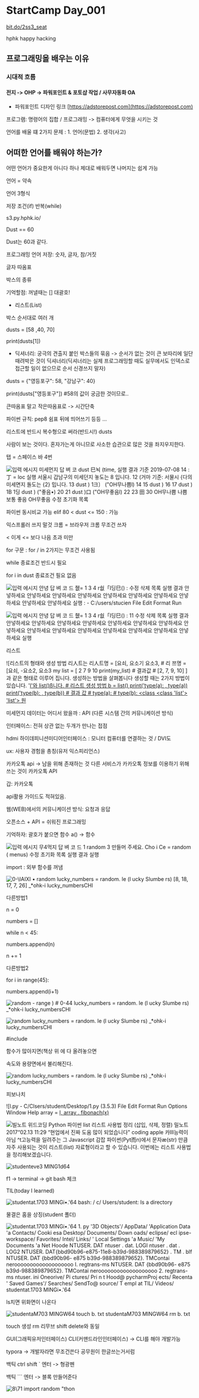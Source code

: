 # StartCamp Day_001

[bit.do/2ss3_seat]()

hphk happy hacking

## 프로그래밍을 배우는 이유

### 시대적 흐름

#### 	전지 -> OHP -> 파워포인트 & 포토샵 작업 / 사무자동화 OA 

*  파워포인트 디자인 링크 [https://adstorepost.com](https://adstorepost.com)

프로그램: 명령어의 집합 / 프로그래밍  -> 컴퓨터에게 무엇을 시키는 것

 언어를 배울 떄 2가지 문제 : 1. 언어(문법) 2. 생각(사고)

##  어떠한 언어를 배워야 하는가?

어떤 언어가 중요한게 아니다 하나 제대로 배워두면 나머지는 쉽게 가능

 

언어 = 약속

 

언어 3형식

저장 조건(if) 반복(while)

 

s3.py.hphk.io/

 

Dust == 60

Dust는 60과 같다.

 

프로그래밍 언어 저장: 숫자, 글자, 참/거짓

글자 따옴표

 

박스의 종류

기억할점: 꺼낼때는 [] 대괄호!

 

- 리스트(List)

박스 순서대로 여러 개 

dusts = [58 ,40, 70]

print(dusts[1])

 

- 딕셔너리: 궁극의 견출지 붙인 박스들의 묶음 -> 순서가 없는 것이 큰 보따리에 일단 때려박은 것이 딕셔너리(딕셔너리는 실제 프로그래밍할 때도 실무에서도 인덱스로 접근할 일이 없으므로 순서 신경쓰지 말자)

dusts = {"영등포구": 58, "강남구": 40}

print(dusts["영등포구"]) #58의 값이 궁금한 것이므로..

큰따옴표 말고 작은따옴표로 -> 시간단축 

파이썬 규칙: pep8 쉼표 뒤에 띄어쓰기 등등 … 

리스트에 반드시 복수형으로 써라(반드시!) dusts

사람이 보는 것이다. 혼자가는게 아니므로 사소한 습관으로 많은 것을 좌지우지한다.

 

  탭 = 스페이스 바 4번

![입력 에시지  미세먼지  답 벼 코  dust  巳뇍  (time,  실행 결과  기준  2019-07-08 14 :  丁 =  loc  실행  서울시 갑남구의 미세던지 놓도는 8 입니다.  12 (거마 기준: 서물시 {다의 미세면지 돌도는 {2} 밉니다.  13  dust ) 1크〕  ("OH무나쁨l)  14  15 dust )  16  17 dust )  1B  1딩 dust )  ("좋음•)  20  21  dust )口  ("OH무좋음l)  22  23 田 30 OH무나쁨 나쁨 보통 좋음 OH무좋음  수정  초기화  목록 ](file:///C:/Users/student/AppData/Local/Packages/Microsoft.Office.OneNote_8wekyb3d8bbwe/TempState/msohtmlclip/clip_image002.png)

파이썬 동시비교 가능 elif 80 < dust <= 150 : 가능

익스프롤러 쓰지 말것 크롬 = 브라우저 크롬 무조건 쓰자

< 이게 <= 보다 나음 초과 미만

 

for 구문 : for / in 2가지는 무조건 사용됨

 

while 종료조건 반드시 필요

for i in dust 종료조건 필요 없음

![입력 에시지  안녕  답 벼 코 드  쥆= 1  3  4  r쉆「Ⅰ딩巳() :  수정  삭제  목록  실행 결과  안넣하세요  안넣하세요  안넣하세요  안넣하세요  안넣하세요  안넣하세요  안넣하세요  안넣하세요  안넣하세요  안넣하세요  실행  : - C:/users/stucien  File Edit Format Run ](file:///C:/Users/student/AppData/Local/Packages/Microsoft.Office.OneNote_8wekyb3d8bbwe/TempState/msohtmlclip/clip_image003.png)

 

![입력 에시지  안녕  답 벼 코 드  쥆= 1  3  4  r쉆「Ⅰ딩巳() :  11  수정  삭제  목록  실행 결과  안넣하세요  안넣하세요  안넣하세요  안넣하세요  안넣하세요  안넣하세요  안넣하세요  안넣하세요  안넣하세요  안넣하세요  안넣하세요  안넣하세요  안넣하세요  안넣하세요  안넣하세요  실행 ](file:///C:/Users/student/AppData/Local/Packages/Microsoft.Office.OneNote_8wekyb3d8bbwe/TempState/msohtmlclip/clip_image004.png)

 

리스트

![리스트의 형태와 생성 방법  리人트는 리人트명 = [요쇠, 요소기 요소3,  # 리 쯔명 = [요쇠, -요소2, 요소3  my list = [  2 7 9 10  print(my_list)  # 결과값  # [2, 7, 9, 10]  ] 과 같은 형태로 이루어 집니다.  생성하는 방법을 살펴봅니다 생성할 때는 2가지 방법이 있습니다. '[l'와 list()ß니다.  # 리스트 생성 방법  b = list()  print('type(a): , type(a))  print('type(b): , type(b))  # 결과 값  # type(a):  # type(b):  <class  <class  'list'>  'list'> 원 ](file:///C:/Users/student/AppData/Local/Packages/Microsoft.Office.OneNote_8wekyb3d8bbwe/TempState/msohtmlclip/clip_image005.png)

미세먼지 데이터는 어디서 왔을까 : API (다른 시스템 간의 커뮤니케이션 방식)

인터페이스: 전혀 상관 없는 두개가 만나는 접점

hdmi 하이데피니션미디어인터페이스 : 모니터 컴퓨터를 연결하는 것 / DVI도

ux: 사용자 경험을 총칭(유저 익스피리언스)

 

카카오톡 api -> 남을 위해 존재하는 것 다른 서비스가 카카오톡 정보를 이용하기 위해 쓰는 것이 카카오톡 API 

갑: 카카오톡

api활용 가이드도 적혀있음.

 

웹(WEB)에서의 커뮤니케이션 방식: 요청과 응답

오픈소스 + API = 쉬워진 프로그래밍

기억하자: 괄호가 붙으면 함수 a() -> 함수

![입력 에시지  무4먹지  답 벼 코 드  1 random  3 만들머 주세요.  Cho i Ce = random ( menus)  수정  초기화  목록  실행 결과  실행 ](file:///C:/Users/student/AppData/Local/Packages/Microsoft.Office.OneNote_8wekyb3d8bbwe/TempState/msohtmlclip/clip_image006.png)

import  : 외부 함수를 꺼냄

![0-\IAIXI •  random  lucky_numbers =  random. le  (l ucky Slumbe rs)  [8, 18, 17,  7,  26]  _*ohk-i  lucky_numbersCHl ](file:///C:/Users/student/AppData/Local/Packages/Microsoft.Office.OneNote_8wekyb3d8bbwe/TempState/msohtmlclip/clip_image007.png)

다른방법1

n = 0

numbers = []

while n < 45:

numbers.append(n)

n += 1

다른방법2

for i in range(45):

numbers.append(i+1)

![random  - range ) # 0-44  lucky_numbers =  random. le  (l ucky Slumbe rs)  _*ohk-i  lucky_numbersCHl ](file:///C:/Users/student/AppData/Local/Packages/Microsoft.Office.OneNote_8wekyb3d8bbwe/TempState/msohtmlclip/clip_image008.png)

 

![random  lucky_numbers =  random. le  (l ucky Slumbe rs)  _*ohk-i  lucky_numbersCHl ](file:///C:/Users/student/AppData/Local/Packages/Microsoft.Office.OneNote_8wekyb3d8bbwe/TempState/msohtmlclip/clip_image009.png)

\#include

함수가 많아지면(책상  위 에 다 올려놓으면

속도와 용량면에서 불리해진다.

![random  lucky_numbers =  random. le  (l ucky Slumbe rs)  _*ohk-i  lucky_numbersCHl ](file:///C:/Users/student/AppData/Local/Packages/Microsoft.Office.OneNote_8wekyb3d8bbwe/TempState/msohtmlclip/clip_image010.png)

피보나치

![l.py - C/Clsers/student/Desktop/1.py (3.5.3)  File Edit Format Run Options Window Help  array = [l,  array .  fibonach(x) ](file:///C:/Users/student/AppData/Local/Packages/Microsoft.Office.OneNote_8wekyb3d8bbwe/TempState/msohtmlclip/clip_image011.png)

 

![빌노트  위드코딩  Python  파이썬 list 리스트 사용법 정리 (삽입, 삭제, 정렬)  밀노트 2017“02.13 11:29  “현업에서 진짜 도움 많이 되었습니다"  coding apple  카Ⅱl능력이 아님 ^t고능력을 일려주는 그 Javascript 감잡  파이썬(Pyt而n)에서 문자æ(str) 만큼 자주 사용되는 것이 리스트(list) 자료형이라고 할 수 있습니다. 이번에는 리스트 사용법  을 정리해보겠습니다. ](file:///C:/Users/student/AppData/Local/Packages/Microsoft.Office.OneNote_8wekyb3d8bbwe/TempState/msohtmlclip/clip_image012.png)

 

![studenteve3 MING1d64 ](file:///C:/Users/student/AppData/Local/Packages/Microsoft.Office.OneNote_8wekyb3d8bbwe/TempState/msohtmlclip/clip_image013.png)

f1 -> terminal -> git bash 체크

TIL(today I learned)

![studentat.1703 MINGi•.'64  bash: / c/ Users/student:  Is a directory ](file:///C:/Users/student/AppData/Local/Packages/Microsoft.Office.OneNote_8wekyb3d8bbwe/TempState/msohtmlclip/clip_image014.png)

 

물결은 홈을 상징(student 폴더)

![studentat.1703 MINGi•.'64  1. py  '3D Objects'/  AppData/  'Application Data 'a  Contacts/  Cooki esa  Desktop/  Documents/  Down oads/  eclipse/  ecl ipse-workspace/  Favorites/  Intel/  Links/  ' Local Settings 'a  Music/  'My Documents 'a  Net Hoode  NTUSER. DAT  ntuser . dat. LOGI  ntuser . dat . LOG2  NTUSER. DAT{bbd90b96-e875-11e8-b39d-988389879652} . TM . blf  NTUSER. DAT {bbd90b96- e875 b39d-988389879652}. TMContai nerooooooooooooooooooo  I. regtrans-ms  NTUSER. DAT {bbd90b96- e875 b39d-988389879652}. TMContai nerooooooooooooooooooo  2. regtrans-ms  ntuser. ini  Oneorive/  Pi ctures/  Pri n t Hood@  pycharmProj ects/  Recenta  ' Saved Games'/  Searches/  SendTo@  source/  T empl at  TIL/  Videos/  studentat.1703 MINGi•.'64 ](file:///C:/Users/student/AppData/Local/Packages/Microsoft.Office.OneNote_8wekyb3d8bbwe/TempState/msohtmlclip/clip_image015.png)

ls치면 위화면이 나온다

![studentaM703 MINGW64  touch b. txt  studentaM703 MINGW64  rm b. txt ](file:///C:/Users/student/AppData/Local/Packages/Microsoft.Office.OneNote_8wekyb3d8bbwe/TempState/msohtmlclip/clip_image016.png)

touch 생성 rm 리무브 shift delete와 동일

GUI(그래픽유저인터페이스) CLI(커맨드라인인터페이스) -> CLI를 해야 개발가능

typora -> 개발자라면 무조건쓴다 공무원이 한글쓰는거서럼

백틱 ctrl shift ` 엔터 -> 형광펜

백틱 ``` 엔터 -> 블록 만들어준다

![8\71  import random  "thon ](file:///C:/Users/student/AppData/Local/Packages/Microsoft.Office.OneNote_8wekyb3d8bbwe/TempState/msohtmlclip/clip_image017.png)